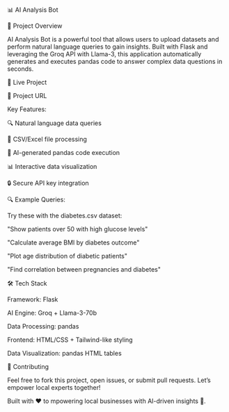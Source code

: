 📊 AI Analysis Bot 

🌟 Project Overview

AI Analysis Bot is a powerful tool that allows users to upload datasets and perform natural language queries to gain insights.
Built with Flask and leveraging the Groq API with Llama-3, this application automatically generates and executes pandas code to answer complex data questions in seconds.

🚀 Live Project

🔗  Project URL

Key Features:

🔍 Natural language data queries

📁 CSV/Excel file processing

🤖 AI-generated pandas code execution

📊 Interactive data visualization

🔒 Secure API key integration



🔍 Example Queries:

Try these with the diabetes.csv dataset:

"Show patients over 50 with high glucose levels"

"Calculate average BMI by diabetes outcome"

"Plot age distribution of diabetic patients"

"Find correlation between pregnancies and diabetes"



🛠️ Tech Stack

Framework: Flask

AI Engine: Groq + Llama-3-70b

Data Processing: pandas

Frontend: HTML/CSS + Tailwind-like styling

Data Visualization: pandas HTML tables


📌 Contributing

Feel free to fork this project, open issues, or submit pull requests. Let’s empower local experts together!

Built with ❤️ to mpowering local businesses with AI-driven insights 🤖.


